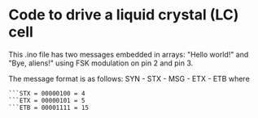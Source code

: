 # Code to drive a liquid crystal (LC) cell

This .ino file has two messages embedded in arrays: "Hello world!" and "Bye, aliens!" using FSK modulation on pin 2 and pin 3.

The message format is as follows: SYN - STX - MSG - ETX - ETB
where
```SYN = 00010101 = 21
```STX = 00000100 = 4
```ETX = 00000101 = 5
```ETB = 00001111 = 15
